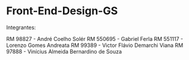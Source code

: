 # Front-End-Design-GS

Integrantes:

RM 98827 - André Coelho Solér
RM 550695 - Gabriel Ferla
RM 551117 - Lorenzo Gomes Andreata
RM 99389 - Victor Flávio Demarchi Viana
RM 97888 - Vinícius Almeida Bernardino de Souza
